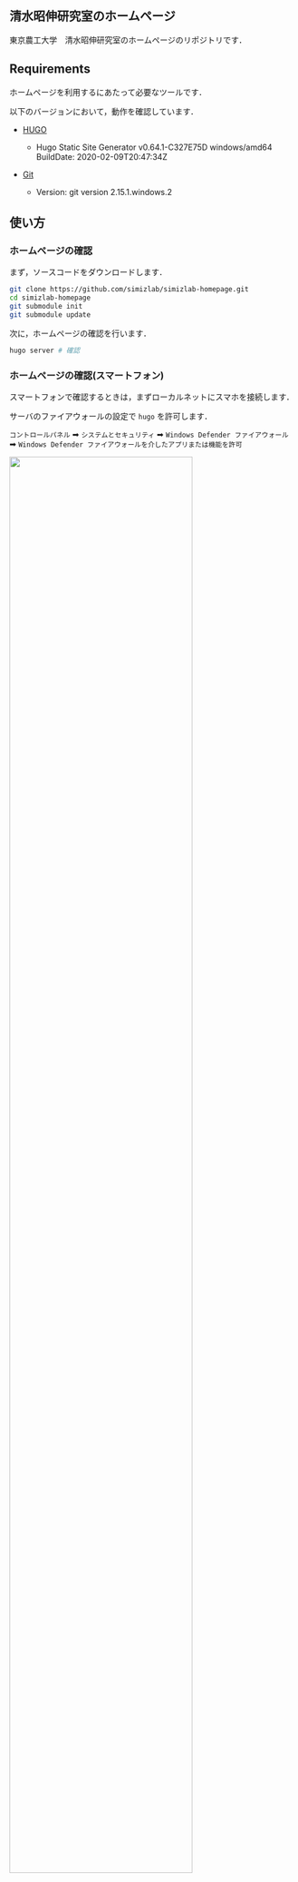 ## 清水昭伸研究室のホームページ

東京農工大学　清水昭伸研究室のホームページのリポジトリです．

## Requirements

ホームページを利用するにあたって必要なツールです．

以下のバージョンにおいて，動作を確認しています．

- [HUGO](https://github.com/gohugoio/hugo)

  - Hugo Static Site Generator v0.64.1-C327E75D windows/amd64 BuildDate: 2020-02-09T20:47:34Z

- [Git](https://git-scm.com/)

  - Version: git version 2.15.1.windows.2

## 使い方

### ホームページの確認

まず，ソースコードをダウンロードします．

```bash
git clone https://github.com/simizlab/simizlab-homepage.git
cd simizlab-homepage
git submodule init
git submodule update
```

次に，ホームページの確認を行います．

```bash
hugo server # 確認
```

### ホームページの確認(スマートフォン)

スマートフォンで確認するときは，まずローカルネットにスマホを接続します．

サーバのファイアウォールの設定で `hugo` を許可します．

`コントロールパネル` ➡ `システムとセキュリティ` ➡ `Windows Defender ファイアウォール` ➡ `Windows Defender ファイアウォールを介したアプリまたは機能を許可`

<img src="source/img/firewall.PNG" width="80%">

次に，以下のコマンドでサーバを起動します．

```bash
hugo server --buildDrafts --watch --bind=0.0.0.0 --baseUrl=192.168.1.XX
```

スマホで `192.168.1.XX:1313` に接続すれば，確認できます．


### htmlの生成

htmlの生成を行うときは，以下のコマンドを打ちます．

```bash
hugo --minify
```

実行すると，カレントディレクトリ以下に `public` というディレクトリが生成されます．

このフォルダをサーバにアップロードすることでホームページの公開ができます．

**このとき， `config.toml` の `baseurl` を書き換えることを忘れないでください**

sample
```
public
├─access
├─categories
│  └─page
│      └─1
...
```

## 機能

[Universal](https://themes.gohugo.io/hugo-universal-theme/)でも記載されていますが，いくつか紹介します．
他にも機能は存在していますが，オフにしています．

- [Carousel](#Carousel)
- [Recent posts](#Recent-posts)
- [To applicants](#To-applicants)
- [トピックス](#トピックス)


### Carousel

トップページのバーナーを表示します．

<img src="source/img/carousel.PNG" width="80%">

`data/carousel` 以下を編集することによって変更することができます．


### Recent posts

トピックで書いた最新の記事を表示します．

<img src="source/img/recent_posts.PNG" width="80%">

`content/topics` に記事を入れていけば変更されます．


### To applicants

清水研希望者へのメッセージを表示します．

<img src="source/img/for_applicants.PNG" width="80%">

`config.toml` における `to_applicants` のところを英語版，日本語版それぞれを編集することで設定できます．


### トピックス

投稿記事を表示します．

<img src="source/img/topics.PNG" width="80%">

`content/topics` にマークダウンを入れることで新しい記事が生成されます．

`hogehoge.en.md` という拡張子の場合，英語の記事を示しています．
その記事に対応する日本語の記事のマークダウンは， `hogehoge.md` or `hogehoge.ja.md` にすることで対応関係を作ることができます．

マークダウンの一番上（front matter）には以下のことを書いてください．

```md
---
date: YYYY-MM-DD   # 日付
description : ""   # 記事の簡単な説明（省略可）
auther : ""        # 執筆者（省略可）
banner : ""        # 画像（省略可ですが，あったほうが見栄えがいいです）
draft: false　　　　# 記事を生成するかどうか（falseの場合，記事を生成します）
---
```

## 参考

- [Universal](https://themes.gohugo.io/hugo-universal-theme/)
- [Universal Theme for Hugo](https://github.com/devcows/hugo-universal-theme)
- [Mainroad](https://themes.gohugo.io/mainroad/)
- [Mainroad@github](https://github.com/Vimux/mainroad)
- [Hugo theme for MoodleBox](https://github.com/moodlebox/hugo-moodlebox-theme)
- [HUGOのサーバーをスマホから確認する](https://blog.kozakana.net/2017/11/hugo_confirm_device/)
- [HugoとGitHub Pagesで静的サイトを公開する](https://qiita.com/satzz/items/e24bd703fc04fb45f7ef#github-pages%E3%81%A7%E3%83%9B%E3%82%B9%E3%83%86%E3%82%A3%E3%83%B3%E3%82%B0%E3%81%99%E3%82%8B)
- [github初心者がhugoでサイト作成からのgithub-pagesでブログ公開の巻](https://qiita.com/nakamotoyuki/items/c0a2c05e7b0887d7f14d)
- [JQueryでFormのsubmitを調整する](https://qiita.com/icbmuma/items/92f3467a54a071280595)
- [フォームのボタンでaction先を変更するときのベストプラクティス](https://qiita.com/naoqoo2/items/f137272f84f9c10f04e6)
- [jQuery フォームボタンに応じて遷移先を変更する。](https://qiita.com/ucan-lab/items/09d3fe885778642d9456)
- [html5 フォームのバリデーションでrequiredチェックをsubmitボタン以外の操作で行いたい](https://teratail.com/questions/142544)
- [jQueryからsubmitするとHTML5 requiredが効かなくなる](https://qiita.com/maejimayuto/items/92de27c04302c2fe8567)
- [rot13.com](https://rot13.com/)
- [ROT13 Email Obfuscation](http://jsfiddle.net/HX642/6/)

## 謝辞

このサイトを製作するにあたって，協力して頂いた清水昭伸研究室の皆様に感謝の意を表します．
